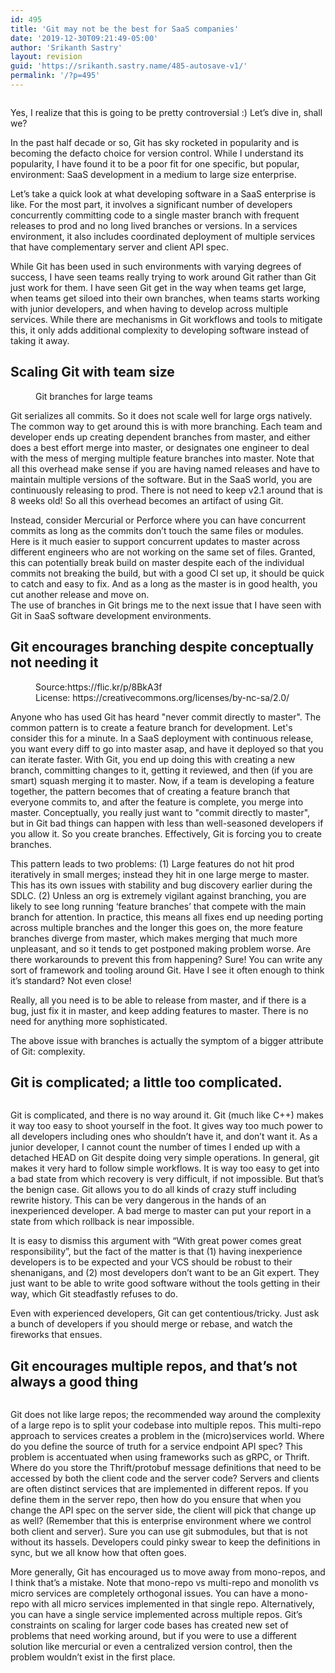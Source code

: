 ```yaml
---
id: 495
title: 'Git may not be the best for SaaS companies'
date: '2019-12-30T09:21:49-05:00'
author: 'Srikanth Sastry'
layout: revision
guid: 'https://srikanth.sastry.name/485-autosave-v1/'
permalink: '/?p=495'
---
```


<!-- wp:image {"id":492,"sizeSlug":"large"} -->
<figure class="wp-block-image size-large"><img src="https://srikanth.sastry.name/wp-content/uploads/2019/12/2C08C1F4-1EF1-44F7-90FA-DB1030628817.jpeg" alt="" class="wp-image-492"/></figure>
<!-- /wp:image -->

<!-- wp:paragraph -->
<p>Yes, I realize that this is going to be pretty controversial :) Let’s dive in, shall we?</p>
<!-- /wp:paragraph -->

<!-- wp:paragraph -->
<p>In the past half decade or so, Git has sky rocketed in popularity and is becoming the defacto choice for version control. While I understand its popularity, I have found it to be a poor fit for one specific, but popular, environment: SaaS development in a medium to large size enterprise.</p>
<!-- /wp:paragraph -->

<!-- wp:paragraph -->
<p>Let’s take a quick look at what developing software in a SaaS enterprise is like. For the most part, it involves a significant number of developers concurrently committing code to a single master branch with frequent releases to prod and no long lived branches or versions. In a services environment, it also includes coordinated deployment of multiple services that have complementary server and client API spec.</p>
<!-- /wp:paragraph -->

<!-- wp:paragraph -->
<p>While Git has been used in such environments with varying degrees of success, I have seen teams really trying to work around Git rather than Git just work for them. I have seen Git get in the way when teams get large, when teams get siloed into their own branches, when teams starts working with junior developers, and when having to develop across multiple services. While there are mechanisms in Git workflows and tools to mitigate this, it only adds additional complexity to developing software instead of taking it away.</p>
<!-- /wp:paragraph -->

<!-- wp:more -->
<!--more-->
<!-- /wp:more -->

<!-- wp:heading -->
<h2>Scaling Git with team size</h2>
<!-- /wp:heading -->

<!-- wp:image {"align":"center","id":498,"sizeSlug":"medium"} -->
<div class="wp-block-image"><figure class="aligncenter size-medium"><img src="https://srikanth.sastry.name/wp-content/uploads/2019/12/WjxpQc4-450x395.jpg" alt="" class="wp-image-498"/><figcaption>Git branches for large teams</figcaption></figure></div>
<!-- /wp:image -->

<!-- wp:paragraph -->
<p>Git serializes all commits. So it does not scale well for large orgs natively. The common way to get around this is with more branching. Each team and developer ends up creating dependent branches from master, and either does a best effort merge into master, or designates one engineer to deal with the mess of merging multiple feature branches into master. Note that all this overhead make sense if you are having named releases and have to maintain multiple versions of the software. But in the SaaS world, you are continuously releasing to prod. There is not need to keep v2.1 around that is 8 weeks old! So all this overhead becomes an artifact of using Git.</p>
<!-- /wp:paragraph -->

<!-- wp:paragraph -->
<p>Instead, consider Mercurial or Perforce where you can have concurrent commits as long as the commits don’t touch the same files or modules. Here is it much easier to support concurrent updates to master across different engineers who are not working on the same set of files. Granted, this can potentially break build on master despite each of the individual commits not breaking the build, but with a good CI set up, it should be quick to catch and easy to fix. And as a long as the master is in good health, you cut another release and move on.<br>The use of branches in Git brings me to the next issue that I have seen with Git in SaaS software development environments.</p>
<!-- /wp:paragraph -->

<!-- wp:heading -->
<h2>Git encourages branching despite conceptually not needing it</h2>
<!-- /wp:heading -->

<!-- wp:image {"align":"center","id":496,"sizeSlug":"medium"} -->
<div class="wp-block-image"><figure class="aligncenter size-medium"><img src="https://srikanth.sastry.name/wp-content/uploads/2019/12/4994396370_c118bbce78_o-450x318.jpg" alt="" class="wp-image-496"/><figcaption>Source:https://flic.kr/p/8BkA3f<br>License: https://creativecommons.org/licenses/by-nc-sa/2.0/</figcaption></figure></div>
<!-- /wp:image -->

<!-- wp:paragraph -->
<p>Anyone who has used Git has heard "never commit directly to master". The common pattern is to create a feature branch for development. Let's consider this for a minute. In a SaaS deployment with continuous release, you want every diff to go into master asap, and have it deployed so that you can iterate faster. With Git, you end up doing this with creating a new branch, committing changes to it, getting it reviewed, and then (if you are smart) squash merging it to master. Now, if a team is developing a feature together, the pattern becomes that of creating a feature branch that everyone commits to, and after the feature is complete, you merge into master. Conceptually, you really just want to "commit directly to master", but in Git bad things can happen with less than well-seasoned developers if you allow it. So you create branches. Effectively, Git is forcing you to create branches.</p>
<!-- /wp:paragraph -->

<!-- wp:paragraph -->
<p>This pattern leads to two problems: (1) Large features do not hit prod iteratively in small merges; instead they hit in one large merge to master. This has its own issues with stability and bug discovery earlier during the SDLC. (2) Unless an org is extremely vigilant against branching, you are likely to see long running ‘feature branches’ that compete with the main branch for attention. In practice, this means all fixes end up needing porting across multiple branches and the longer this goes on, the more feature branches diverge from master, which makes merging that much more unpleasant, and so it tends to get postponed making problem worse. Are there workarounds to prevent this from happening? Sure! You can write any sort of framework and tooling around Git. Have I see it often enough to think it’s standard? Not even close!</p>
<!-- /wp:paragraph -->

<!-- wp:paragraph -->
<p>Really, all you need is to be able to release from master, and if there is a bug, just fix it in master, and keep adding features to master. There is no need for anything more sophisticated.</p>
<!-- /wp:paragraph -->

<!-- wp:paragraph -->
<p>The above issue with branches is actually the symptom of a bigger attribute of Git: complexity.</p>
<!-- /wp:paragraph -->

<!-- wp:heading -->
<h2>Git is complicated; a little too complicated.</h2>
<!-- /wp:heading -->

<!-- wp:image {"align":"center","id":497,"sizeSlug":"large"} -->
<div class="wp-block-image"><figure class="aligncenter size-large"><img src="https://srikanth.sastry.name/wp-content/uploads/2019/12/push-rejected-rebaseor-merge-38-git-push-force-git-commit-amend-git-25695648.png" alt="" class="wp-image-497"/></figure></div>
<!-- /wp:image -->

<!-- wp:paragraph -->
<p>Git is complicated, and there is no way around it. Git (much like C++) makes it way too easy to shoot yourself in the foot. It gives way too much power to all developers including ones who shouldn’t have it, and don’t want it. As a junior developer, I cannot count the number of times I ended up with a detached HEAD on Git despite doing very simple operations. In general, git makes it very hard to follow simple workflows. It is way too easy to get into a bad state from which recovery is very difficult, if not impossible. But that’s the benign case. Git allows you to do all kinds of crazy stuff including rewrite history. This can be very dangerous in the hands of an inexperienced developer. A bad merge to master can put your report in a state from which rollback is near impossible.</p>
<!-- /wp:paragraph -->

<!-- wp:paragraph -->
<p>It is easy to dismiss this argument with “With great power comes great responsibility”, but the fact of the matter is that (1) having inexperience developers is to be expected and your VCS should be robust to their shenanigans, and (2) most developers don’t want to be an Git expert. They just want to be able to write good software without the tools getting in their way, which Git steadfastly refuses to do.</p>
<!-- /wp:paragraph -->

<!-- wp:paragraph -->
<p>Even with experienced developers, Git can get contentious/tricky. Just ask a bunch of developers if you should merge or rebase, and watch the fireworks that ensues.</p>
<!-- /wp:paragraph -->

<!-- wp:heading -->
<h2>Git encourages multiple repos, and that’s not always a good thing</h2>
<!-- /wp:heading -->

<!-- wp:image {"align":"center","id":499,"sizeSlug":"large"} -->
<div class="wp-block-image"><figure class="aligncenter size-large"><img src="https://srikanth.sastry.name/wp-content/uploads/2019/12/32n8q6.jpg" alt="" class="wp-image-499"/></figure></div>
<!-- /wp:image -->

<!-- wp:paragraph -->
<p>Git does not like large repos; the recommended way around the complexity of a large repo is to split your codebase into multiple repos. This multi-repo approach to services creates a problem in the (micro)services world. Where do you define the source of truth for a service endpoint API spec? This problem is accentuated when using frameworks such as gRPC, or Thrift. Where do you store the Thrift/protobuf message definitions that need to be accessed by both the client code and the server code? Servers and clients are often distinct services that are implemented in different repos. If you define them in the server repo, then how do you ensure that when you change the API spec on the server side, the client will pick that change up as well? (Remember that this is enterprise environment where we control both client and server). Sure you can use git submodules, but that is not without its hassels. Developers could pinky swear to keep the definitions in sync, but we all know how that often goes.</p>
<!-- /wp:paragraph -->

<!-- wp:paragraph -->
<p>More generally, Git has encouraged us to move away from mono-repos, and I think that’s a mistake. Note that mono-repo vs multi-repo and monolith vs micro services are completely orthogonal issues. You can have a mono-repo with all micro services implemented in that single repo. Alternatively, you can have a single service implemented across multiple repos. Git’s constraints on scaling for larger code bases has created new set of problems that need working around, but if you were to use a different solution like mercurial or even a centralized version control, then the problem wouldn’t exist in the first place.</p>
<!-- /wp:paragraph -->